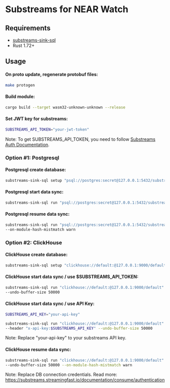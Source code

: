 # Substreams for NEAR Watch

## Requirements
- [substreams-sink-sql](https://github.com/streamingfast/substreams-sink-sql)
- Rust 1.72+

## Usage

#### On proto update, regenerate protobuf files:
```bash
make protogen
```

#### Build module:
```bash
cargo build --target wasm32-unknown-unknown --release
```

#### Set JWT key for substreams:
```bash
SUBSTREAMS_API_TOKEN="your-jwt-token"
```
Note: To get SUBSTREAMS_API_TOKEN, you need to follow [Substreams Auth Documentation](https://substreams.streamingfast.io/documentation/consume/authentication).

### Option #1: Postgresql

#### Postgresql create database:
```bash
substreams-sink-sql setup "psql://postgres:secret@127.0.0.1:5432/substreams_example?sslmode=disable" ./substreams.postgresql.yaml
```

#### Postgresql start data sync:
```bash
substreams-sink-sql run "psql://postgres:secret@127.0.0.1:5432/substreams_example?sslmode=disable" ./substreams.postgresql.yaml
```

#### Postgresql resume data sync:
```bash
substreams-sink-sql run "psql://postgres:secret@127.0.0.1:5432/substreams_example?sslmode=disable" ./substreams.postgresql.yaml \
--on-module-hash-mistmatch warn
```

### Option #2: ClickHouse

#### ClickHouse create database:
```bash
substreams-sink-sql setup "clickhouse://default:@127.0.0.1:9000/default" ./substreams.clickhouse.yaml
```

#### ClickHouse start data sync / use $SUBSTREAMS_API_TOKEN:
```bash
substreams-sink-sql run "clickhouse://default:@127.0.0.1:9000/default" ./substreams.clickhouse.yaml \
--undo-buffer-size 50000
```

#### ClickHouse start data sync / use API Key:
```bash
SUBSTREAMS_API_KEY="your-api-key"

substreams-sink-sql run "clickhouse://default:@127.0.0.1:9000/default" ./substreams.clickhouse.yaml \
--header "x-api-key:$SUBSTREAMS_API_KEY" --undo-buffer-size 50000
```
Note: Replace "your-api-key" to your substreams API key.

#### ClickHouse resume data sync:
```bash
substreams-sink-sql run "clickhouse://default:@127.0.0.1:9000/default" ./substreams.clickhouse.yaml \
--undo-buffer-size 50000 --on-module-hash-mistmatch warn
```

Note: Replace DB connection credentials.
Read more: https://substreams.streamingfast.io/documentation/consume/authentication